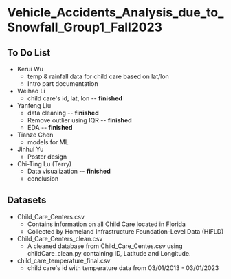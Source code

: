 # Vehicle_Accidents_Analysis_due_to_Snowfall_Group1_Fall2023

## To Do List
* Kerui Wu
  * temp & rainfall data for child care based on lat/lon
  * Intro part documentation
* Weihao Li
  * child care's id, lat, lon -- **finished**
* Yanfeng Liu
  * data cleaning -- **finished**
  * Remove outlier using IQR -- **finished**
  * EDA -- **finished**
* Tianze Chen
  * models for ML
* Jinhui Yu
  * Poster design
* Chi-Ting Lu (Terry)
  * Data visualization -- **finished**
  * conclusion


## Datasets
* Child_Care_Centers.csv
  * Contains information on all Child Care located in Florida 
  * Collected by Homeland Infrastructure Foundation-Level Data (HIFLD)
* Child_Care_Centers_clean.csv
  * A cleaned database from Child_Care_Centes.csv using childCare_clean.py containing ID, Latitude and Longitude.
* child_care_temperature_final.csv
  * child care's id with temperature data from 03/01/2013 - 03/01/2023

 
